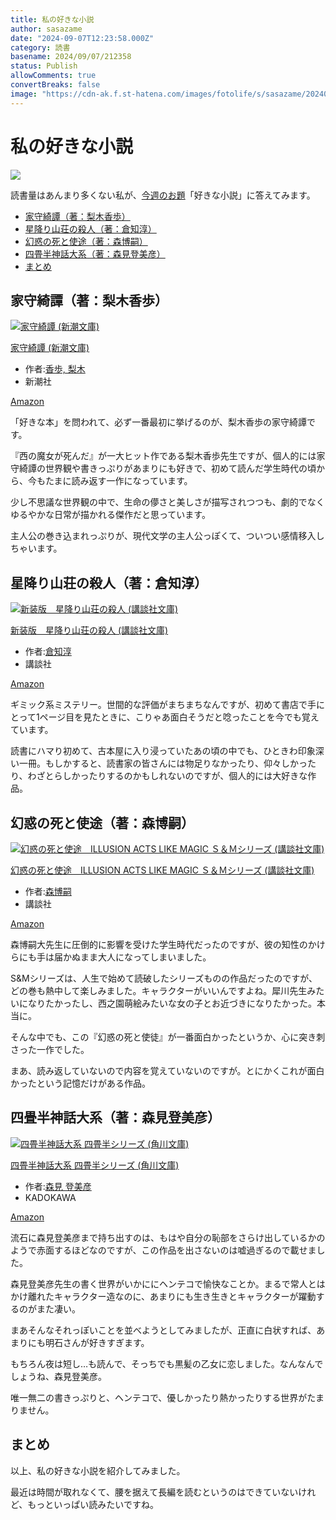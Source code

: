 ```yaml
---
title: 私の好きな小説
author: sasazame
date: "2024-09-07T12:23:58.000Z"
category: 読書
basename: 2024/09/07/212358
status: Publish
allowComments: true
convertBreaks: false
image: "https://cdn-ak.f.st-hatena.com/images/fotolife/s/sasazame/20240907/20240907212321.png"
---
```

# 私の好きな小説

![](https://cdn-ak.f.st-hatena.com/images/fotolife/s/sasazame/20240907/20240907212321.png)

読書量はあんまり多くない私が、[今週のお題](https://blog.hatena.ne.jp/-/campaign/odai)「好きな小説」に答えてみます。

<!-- Extended Body -->

-   [家守綺譚（著：梨木香歩）](#家守綺譚著梨木香歩)
-   [星降り山荘の殺人（著：倉知淳）](#星降り山荘の殺人著倉知淳)
-   [幻惑の死と使途（著：森博嗣）](#幻惑の死と使途著森博嗣)
-   [四畳半神話大系（著：森見登美彦）](#四畳半神話大系著森見登美彦)
-   [まとめ](#まとめ)

## 家守綺譚（著：梨木香歩）

[![家守綺譚 (新潮文庫)](https://m.media-amazon.com/images/I/41vxxX+dRNL._SL500_.jpg "家守綺譚 (新潮文庫)")](https://www.amazon.co.jp/dp/4101253374?tag=mochig08-22&linkCode=ogi&th=1&psc=1)

[家守綺譚 (新潮文庫)](https://www.amazon.co.jp/dp/4101253374?tag=mochig08-22&linkCode=ogi&th=1&psc=1)

-   作者:[香歩, 梨木](https://d.hatena.ne.jp/keyword/%B9%E1%CA%E2%2C%20%CD%FC%CC%DA)
-   新潮社

[Amazon](https://www.amazon.co.jp/dp/4101253374?tag=mochig08-22&linkCode=ogi&th=1&psc=1)

「好きな本」を問われて、必ず一番最初に挙げるのが、梨木香歩の家守綺譚です。

『西の魔女が死んだ』が一大ヒット作である梨木香歩先生ですが、個人的には家守綺譚の世界観や書きっぷりがあまりにも好きで、初めて読んだ学生時代の頃から、今もたまに読み返す一作になっています。

少し不思議な世界観の中で、生命の儚さと美しさが描写されつつも、劇的でなくゆるやかな日常が描かれる傑作だと思っています。

主人公の巻き込まれっぷりが、現代文学の主人公っぽくて、ついつい感情移入しちゃいます。

## 星降り山荘の殺人（著：倉知淳）

[![新装版　星降り山荘の殺人 (講談社文庫)](https://m.media-amazon.com/images/I/510hCx9WZ5L._SL500_.jpg "新装版　星降り山荘の殺人 (講談社文庫)")](https://www.amazon.co.jp/dp/B073R7GDYQ?tag=mochig08-22&linkCode=ogi&th=1&psc=1)

[新装版　星降り山荘の殺人 (講談社文庫)](https://www.amazon.co.jp/dp/B073R7GDYQ?tag=mochig08-22&linkCode=ogi&th=1&psc=1)

-   作者:[倉知淳](https://d.hatena.ne.jp/keyword/%C1%D2%C3%CE%BD%DF)
-   講談社

[Amazon](https://www.amazon.co.jp/dp/B073R7GDYQ?tag=mochig08-22&linkCode=ogi&th=1&psc=1)

ギミック系ミステリー。世間的な評価がまちまちなんですが、初めて書店で手にとって1ページ目を見たときに、こりゃあ面白そうだと唸ったことを今でも覚えています。

読書にハマり初めて、古本屋に入り浸っていたあの頃の中でも、ひときわ印象深い一冊。もしかすると、読書家の皆さんには物足りなかったり、仰々しかったり、わざとらしかったりするのかもしれないのですが、個人的には大好きな作品。

## 幻惑の死と使途（著：森博嗣）

[![幻惑の死と使途　ILLUSION ACTS LIKE MAGIC Ｓ＆Ｍシリーズ (講談社文庫)](https://m.media-amazon.com/images/I/41lJUalQpSL._SL500_.jpg "幻惑の死と使途　ILLUSION ACTS LIKE MAGIC Ｓ＆Ｍシリーズ (講談社文庫)")](https://www.amazon.co.jp/dp/B009GAIRPK?tag=mochig08-22&linkCode=ogi&th=1&psc=1)

[幻惑の死と使途　ILLUSION ACTS LIKE MAGIC Ｓ＆Ｍシリーズ (講談社文庫)](https://www.amazon.co.jp/dp/B009GAIRPK?tag=mochig08-22&linkCode=ogi&th=1&psc=1)

-   作者:[森博嗣](https://d.hatena.ne.jp/keyword/%BF%B9%C7%EE%BB%CC)
-   講談社

[Amazon](https://www.amazon.co.jp/dp/B009GAIRPK?tag=mochig08-22&linkCode=ogi&th=1&psc=1)

森博嗣大先生に圧倒的に影響を受けた学生時代だったのですが、彼の知性のかけらにも手は届かぬまま大人になってしまいました。

S&Mシリーズは、人生で始めて読破したシリーズものの作品だったのですが、どの巻も熱中して楽しみました。キャラクターがいいんですよね。犀川先生みたいになりたかったし、西之園萌絵みたいな女の子とお近づきになりたかった。本当に。

そんな中でも、この『幻惑の死と使徒』が一番面白かったというか、心に突き刺さった一作でした。

まあ、読み返していないので内容を覚えていないのですが。とにかくこれが面白かったという記憶だけがある作品。

## 四畳半神話大系（著：森見登美彦）

[![四畳半神話大系 四畳半シリーズ (角川文庫)](https://m.media-amazon.com/images/I/51pIEe7dMRL._SL500_.jpg "四畳半神話大系 四畳半シリーズ (角川文庫)")](https://www.amazon.co.jp/dp/B0093GE7O2?tag=mochig08-22&linkCode=ogi&th=1&psc=1)

[四畳半神話大系 四畳半シリーズ (角川文庫)](https://www.amazon.co.jp/dp/B0093GE7O2?tag=mochig08-22&linkCode=ogi&th=1&psc=1)

-   作者:[森見 登美彦](https://d.hatena.ne.jp/keyword/%BF%B9%B8%AB%20%C5%D0%C8%FE%C9%A7)
-   KADOKAWA

[Amazon](https://www.amazon.co.jp/dp/B0093GE7O2?tag=mochig08-22&linkCode=ogi&th=1&psc=1)

流石に森見登美彦まで持ち出すのは、もはや自分の恥部をさらけ出しているかのようで赤面するほどなのですが、この作品を出さないのは嘘過ぎるので載せました。

森見登美彦先生の書く世界がいかににヘンテコで愉快なことか。まるで常人とはかけ離れたキャラクター造なのに、あまりにも生き生きとキャラクターが躍動するのがまた凄い。

まあそんなそれっぽいことを並べようとしてみましたが、正直に白状すれば、あまりにも明石さんが好きすぎます。

もちろん夜は短し…も読んで、そっちでも黒髪の乙女に恋しました。なんなんでしょうね、森見登美彦。

唯一無二の書きっぷりと、ヘンテコで、優しかったり熱かったりする世界がたまりません。

## まとめ

以上、私の好きな小説を紹介してみました。

最近は時間が取れなくて、腰を据えて長編を読むというのはできていないけれど、もっといっぱい読みたいですね。
